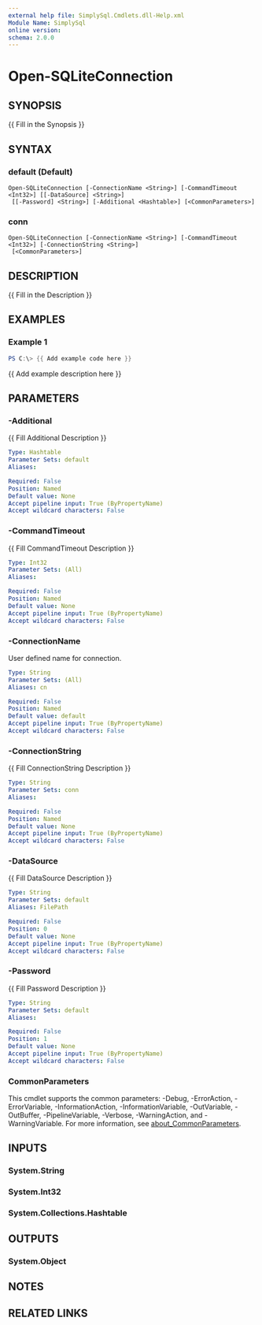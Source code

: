 ```yaml
---
external help file: SimplySql.Cmdlets.dll-Help.xml
Module Name: SimplySql
online version:
schema: 2.0.0
---
```


# Open-SQLiteConnection

## SYNOPSIS
{{ Fill in the Synopsis }}

## SYNTAX

### default (Default)
```
Open-SQLiteConnection [-ConnectionName <String>] [-CommandTimeout <Int32>] [[-DataSource] <String>]
 [[-Password] <String>] [-Additional <Hashtable>] [<CommonParameters>]
```

### conn
```
Open-SQLiteConnection [-ConnectionName <String>] [-CommandTimeout <Int32>] [-ConnectionString <String>]
 [<CommonParameters>]
```

## DESCRIPTION
{{ Fill in the Description }}

## EXAMPLES

### Example 1
```powershell
PS C:\> {{ Add example code here }}
```

{{ Add example description here }}

## PARAMETERS

### -Additional
{{ Fill Additional Description }}

```yaml
Type: Hashtable
Parameter Sets: default
Aliases:

Required: False
Position: Named
Default value: None
Accept pipeline input: True (ByPropertyName)
Accept wildcard characters: False
```

### -CommandTimeout
{{ Fill CommandTimeout Description }}

```yaml
Type: Int32
Parameter Sets: (All)
Aliases:

Required: False
Position: Named
Default value: None
Accept pipeline input: True (ByPropertyName)
Accept wildcard characters: False
```

### -ConnectionName
User defined name for connection.

```yaml
Type: String
Parameter Sets: (All)
Aliases: cn

Required: False
Position: Named
Default value: default
Accept pipeline input: True (ByPropertyName)
Accept wildcard characters: False
```

### -ConnectionString
{{ Fill ConnectionString Description }}

```yaml
Type: String
Parameter Sets: conn
Aliases:

Required: False
Position: Named
Default value: None
Accept pipeline input: True (ByPropertyName)
Accept wildcard characters: False
```

### -DataSource
{{ Fill DataSource Description }}

```yaml
Type: String
Parameter Sets: default
Aliases: FilePath

Required: False
Position: 0
Default value: None
Accept pipeline input: True (ByPropertyName)
Accept wildcard characters: False
```

### -Password
{{ Fill Password Description }}

```yaml
Type: String
Parameter Sets: default
Aliases:

Required: False
Position: 1
Default value: None
Accept pipeline input: True (ByPropertyName)
Accept wildcard characters: False
```

### CommonParameters
This cmdlet supports the common parameters: -Debug, -ErrorAction, -ErrorVariable, -InformationAction, -InformationVariable, -OutVariable, -OutBuffer, -PipelineVariable, -Verbose, -WarningAction, and -WarningVariable. For more information, see [about_CommonParameters](http://go.microsoft.com/fwlink/?LinkID=113216).

## INPUTS

### System.String

### System.Int32

### System.Collections.Hashtable

## OUTPUTS

### System.Object
## NOTES

## RELATED LINKS
